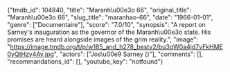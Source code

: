 {"tmdb_id": 104840, "title": "Maranh\u00e3o 66", "original_title": "Maranh\u00e3o 66", "slug_title": "maranhao-66", "date": "1966-01-01", "genre": ["Documentaire"], "score": "7.0/10", "synopsis": "A report on Sarney's inauguration as the governor of the Maranh\u00e3o state. His promises are heard alongside images of the grim reality.", "image": "https://image.tmdb.org/t/p/w185_and_h278_bestv2/bu3qW0a4jd7vFkHME0yQtHzy4Av.jpg", "actors": ["Jos\u00e9 Sarney ()"], "comments": [], "recommandations_id": [], "youtube_key": "notfound"}